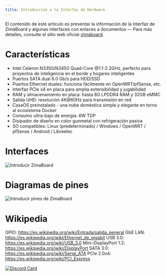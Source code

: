 ```yaml
---
title: Introducción a la Interfaz de Hardware
---
```


El contenido de este artículo es presentar la información de la interfaz de ZimaBoard y algunas interfaces con enlaces a documentos — Para más detalles, consulte el sitio web oficial-[zimaboard](https://www.zimaboard.com/).
# Características

- Intel Celeron N3350/N3450 Quad-Core @1.1-2.2GHz, perfecto para proyectos de inteligencia en el borde y hogares inteligentes
- Puertos SATA dual 6.0 Gb/s para HDD/SSD
- Puertos Ethernet duales: funciona fácilmente en OpenWRT/pfSense, etc.
- Interfaz PCIe x4 en placa para amplia extensibilidad y jugabilidad
- RAM y almacenamiento en placa: hasta 8G LPDDR4 RAM y 32GB eMMC
- Salida UHD: resolución 4K@60Hz para transmisión en red
- CasaOS preinstalado - una nube doméstica simple y elegante en torno al ecosistema Docker
- Consumo ultra-bajo de energía: 6W TDP
- Disipador de diseño en color gunmetal con refrigeración pasiva
- SO compatibles: Linux (predeterminado) / Windows / OpenWRT / pfSense / Android / Libreelec

# Interfaces

![Introducir ZimaBoard](/images/Hardware-Interface-Introduction-/hardware-interface-introduction.png)

# Diagramas de pines

![Introducir pines de ZimaBoard](/images/Hardware-Interface-Introduction-/hardware-interface-introduction-pinouts.png)

# Wikipedia

GPIO: https://es.wikipedia.org/wiki/Entrada/salida_general
GbE LAN: https://es.wikipedia.org/wiki/Ethernet_de_gigabit
USB 3.0: https://es.wikipedia.org/wiki/USB_3.0
Mini-DisplayPort 1.2: https://es.wikipedia.org/wiki/DisplayPort
SATA 3.0: https://es.wikipedia.org/wiki/Serial_ATA
PCIe 2.0x4: https://es.wikipedia.org/wiki/PCI_Express

[![Discord Card](https://discordapp.com/api/guilds/884667213326463016/widget.png?style=banner2)](https://discord.gg/knqAbbBbeX)